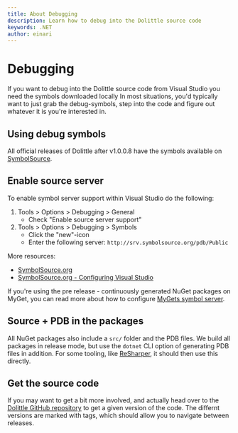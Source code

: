 ```yaml
---
title: About Debugging
description: Learn how to debug into the Dolittle source code
keywords: .NET
author: einari
---
```

# Debugging

If you want to debug into the Dolittle source code from Visual Studio you need the symbols downloaded locally
In most situations, you'd typically want to just grab the debug-symbols, step into the code and figure out whatever it is you're interested in.

## Using debug symbols

All official releases of Dolittle after v1.0.0.8 have the symbols available on [SymbolSource](http://www.symbolsource.org).

## Enable source server

To enable symbol server support within Visual Studio do the following:

1. Tools > Options > Debugging > General
   - Check "Enable source server support"
1. Tools > Options > Debugging > Symbols
   - Click the "new"-icon
   - Enter the following server: ``http://srv.symbolsource.org/pdb/Public``

More resources:

- [SymbolSource.org](http://www.symbolsource.org)
- [SymbolSource.org - Configuring Visual Studio](http://www.symbolsource.org/)

If you're using the pre release - continuously generated NuGet packages on MyGet, you can read more about how to configure
[MyGets symbol server](http://docs.myget.org/docs/reference/symbols).

## Source + PDB in the packages

All NuGet packages also include a `src/` folder and the PDB files. We build all packages in release mode, but use the `dotnet` CLI option of generating
PDB files in addition. For some tooling, like [ReSharper](https://www.jetbrains.com/resharper/), it should then use this directly.

## Get the source code

If you may want to get a bit more involved, and actually head over to the [Dolittle GitHub repository](http://github.com/dolittle/DotNET.Core)
to get a given version of the code. The differnt versions are marked with tags, which should allow you to navigate between releases.